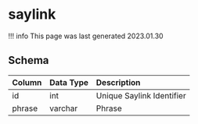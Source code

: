 # saylink

!!! info
	This page was last generated 2023.01.30

## Schema

| Column | Data Type | Description |
| :--- | :--- | :--- |
| id | int | Unique Saylink Identifier |
| phrase | varchar | Phrase |

